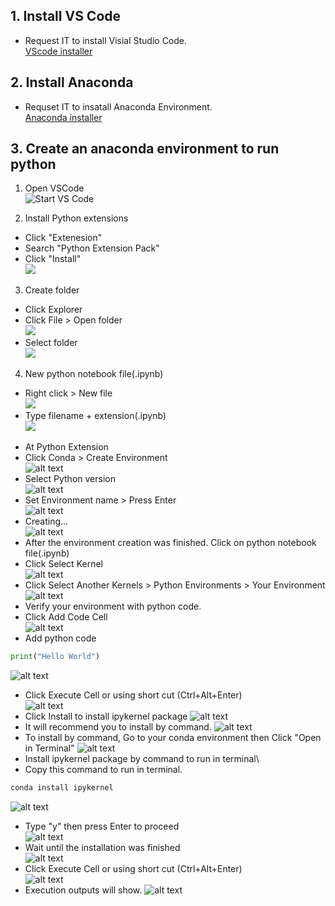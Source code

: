 ## 1. Install VS Code ##
- Request IT to install Visial Studio Code.\
[VScode installer](https://code.visualstudio.com/ "https://code.visualstudio.com/")

## 2. Install Anaconda ##
- Requset IT to insatall Anaconda Environment.\
[Anaconda installer](https://www.anaconda.com/download/success "https://www.anaconda.com/download/success")

## 3. Create an anaconda environment to run python ##
1. Open VSCode\
![](/images/01_start.png "Start VS Code")

2. Install Python extensions
- Click "Extenesion"
- Search  "Python Extension Pack"
- Click "Install"\
![](/images/02_extensions.png)

3. Create folder
- Click Explorer
- Click File > Open folder\
![](/images/03_create%20working%20folder.png)
- Select folder\
![](/images/04_select%20working%20folder.png)

4. New python notebook file(.ipynb)
- Right click > New file\
![](/images/05_new%20file.png)
- Type filename + extension(.ipynb)\
![](/images/06_basic_ipynb.png)
<!-- Comments
- Click "Select Kernel" > "Python Environments"
![alt text](/images/07_select%20kernel%20py%20env.png)
- Click "Create Python Environment
![alt text](/images/08_select%20create%20py%20env.png)
- Click "Conda"
![alt text](/images/09_select%20create%20conda.png)
- Select Python version (Python 3.11)
![alt text](/images/10_select%20python.png)
- Log will show
![alt text](/images/11_creating.png)
- After installation finished, Conda will show.
![alt text](/images/12_conda_show.png)
-->
- At Python Extension
- Click Conda > Create Environment\
![alt text](/images/13_create_conda_env.png)
- Select Python version\
![alt text](/images/14_select%20python_ver.png)
- Set Environment name > Press Enter\
![alt text](/images/15_env_name.png)
- Creating...\
![alt text](/images/16_creating.png)
- After the environment creation was finished. Click on python notebook file(.ipynb)
- Click Select Kernel\
![alt text](/images/17_select%20kernel.png)
- Click Select Another Kernels > Python Environments > Your Environment\
![alt text](/images/18_select%20your%20env%20name.png)
- Verify your environment with python code.
- Click Add Code Cell\
![alt text](/images/19_add%20code%20cell.png)
- Add python code 
``` py 
print("Hello World")
```
![alt text](/images/20_add%20code%20print.png)
- Click Execute Cell or using short cut (Ctrl+Alt+Enter)\
![alt text](/images/21_Exe%20Cell.png)
- Click Install to install ipykernel package
![alt text](/images/22_Install%20ipykernel%20package.png)
- It will recommend you to install by command.
![alt text](/images/23_Install%20ipykernel%20cmd.png)
- To install by command, Go to your conda environment then Click "Open in Terminal"
![alt text](/images/24_open%20in%20terminal.png)
- Install ipykernel package by command to run in terminal\
- Copy this command to run in terminal.
```sh
conda install ipykernel
```
![alt text](/images/25_install%20ipykernel%20cmd.png)
- Type "y" then press Enter to proceed\
![alt text](/images/26_type%20y%20to%20proceed.png)
- Wait until the installation was finished\
![alt text](/images/27_finish.png)
- Click Execute Cell or using short cut (Ctrl+Alt+Enter)\
![alt text](/images/21_Exe%20Cell.png)
- Execution outputs will show.
![alt text](/images/28%20print%20success.png)
